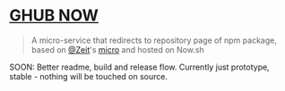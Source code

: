 # [GHUB NOW](https://ghub.now.sh)
> A micro-service that redirects to repository page of npm package, based on [@Zeit](https://github.com/zeit)'s [micro](https://ghub.now.sh/micro) and hosted on Now.sh

SOON: Better readme, build and release flow. Currently just prototype, stable - nothing will be touched on source.



<!--
<a target='_blank' rel='nofollow' href='https://app.codesponsor.io/link/K7yYzzA5nb2ZDR4GTKmgUdfe/tunnckoCore/ghub.now.sh'>
  <img alt='Sponsor' width='888' height='68' src='https://app.codesponsor.io/embed/K7yYzzA5nb2ZDR4GTKmgUdfe/tunnckoCore/ghub.now.sh.svg' />
</a>
-->
